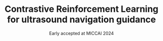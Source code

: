 ---
layout: post
title: Contrastive Reinforcement Learning for ultrasound navigation guidance
subtitle: Early accepted at MICCAI 2024
tags: [publication]
mathjax: true
publi_link: https://arxiv.org/abs/2405.01409
thumbnail-img: /assets/img/crl.jpg
video_path: https://github.com/Doul00/PersonalWebsite/raw/master/assets/videos/crl_video.mp4
---